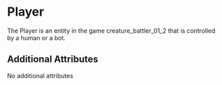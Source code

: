 # Player

The Player is an entity in the game creature_battler_01_2 that is controlled by a human or a bot. 

## Additional Attributes

No additional attributes